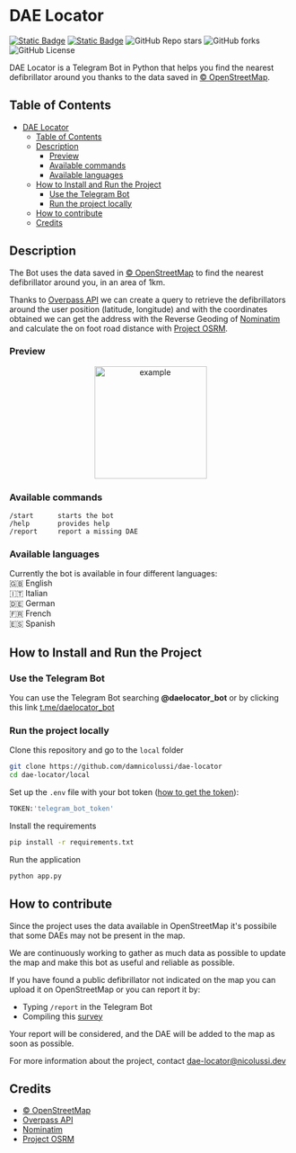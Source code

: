 # DAE Locator
[![Static Badge](https://img.shields.io/badge/Open%20in%20Telegram-label?style=flat&logo=telegram&logoColor=blue&labelColor=%232C2C32&color=blue&link=t.me%2Fdaelocator)](https://t.me/daelocator_bot)
[![Static Badge](https://img.shields.io/badge/©%20OpenStreetMap-label?color=orange)](https://openstreetmap.org/copyright)
![GitHub Repo stars](https://img.shields.io/github/stars/damnicolussi/dae-locator?color=green)
![GitHub forks](https://img.shields.io/github/forks/damnicolussi/dae-locator?color=green)
![GitHub License](https://img.shields.io/github/license/damnicolussi/dae-locator)

 DAE Locator is a Telegram Bot in Python that helps you find the nearest defibrillator around you thanks to the data saved in [© OpenStreetMap](https://www.openstreetmap.org/).

 ## Table of Contents
- [DAE Locator](#dae-locator)
  - [Table of Contents](#table-of-contents)
  - [Description](#description)
    - [Preview](#preview)
    - [Available commands](#available-commands)
    - [Available languages](#available-languages)
  - [How to Install and Run the Project](#how-to-install-and-run-the-project)
    - [Use the Telegram Bot](#use-the-telegram-bot)
    - [Run the project locally](#run-the-project-locally)
  - [How to contribute](#how-to-contribute)
  - [Credits](#credits)

 ## Description
 The Bot uses the data saved in [© OpenStreetMap](https://www.openstreetmap.org/) to find the nearest defibrillator around you, in an area of 1km.
 
 Thanks to [Overpass API](https://overpass-api.de/) we can create a query to retrieve the defibrillators around the user position (latitude, longitude) and with the coordinates obtained we can get the address with the Reverse Geoding of [Nominatim](https://nominatim.openstreetmap.org/) and calculate the on foot road distance with [Project OSRM](https://project-osrm.org/). 

 ### Preview
 <p align="center"><img src="example/example.gif" alt="example" width="200"/></p>

 ### Available commands
 ```
/start      starts the bot
/help       provides help
/report     report a missing DAE
```

### Available languages
Currently the bot is available in four different languages:<br>
:gb: English<br>
:it: Italian<br>
:de: German<br>
:fr: French<br>
:es: Spanish

 ## How to Install and Run the Project
 ### Use the Telegram Bot
 You can use the Telegram Bot searching **@daelocator_bot** or by clicking this link [t.me/daelocator_bot](https://t.me/daelocator_bot)

### Run the project locally
 Clone this repository and go to the `local` folder
 ```bash
git clone https://github.com/damnicolussi/dae-locator
cd dae-locator/local
 ```
 Set up the `.env` file with your bot token ([how to get the token](https://core.telegram.org/bots/features#botfather)):
 ```python
 TOKEN:'telegram_bot_token'
 ```
 Install the requirements
 ```bash
pip install -r requirements.txt
 ```
 Run the application
 ```bash
python app.py
 ```

## How to contribute
Since the project uses the data available in OpenStreetMap it's possibile that some DAEs may not be present in the map.

We are continuously working to gather as much data as possible to update the map and make this bot as useful and reliable as possible.

If you have found a public defibrillator not indicated on the map you can upload it on OpenStreetMap or you can report it by:
- Typing `/report` in the Telegram Bot
- Compiling this <a href="https://share-eu1.hsforms.com/1yJynPcprTIe1rzWPf14QSA2djdd8" target="_blank">survey</a>

Your report will be considered, and the DAE will be added to the map as soon as possible.

For more information about the project, contact <a href='mailto:dae-locator@nicolussi.dev' target='_blank'>dae-locator@nicolussi.dev</a>

## Credits
- [© OpenStreetMap](https://openstreetmap.org/copyright)
- [Overpass API](https://overpass-api.de/)
- [Nominatim](https://nominatim.openstreetmap.org/)
- [Project OSRM](https://project-osrm.org/)

